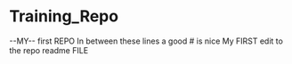 # Training_Repo
--MY-- first REPO
In between these lines a good # is nice
My FIRST edit to the repo readme FILE 
